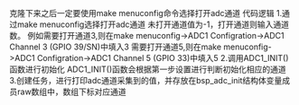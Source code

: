 克隆下来之后一定要使用make menuconfig命令选择打开adc通道
代码逻辑
1.通过make menuconfig选择打开adc通道
	未打开通道值为-1，打开通道则输入通道数。
	例如需要打开通道3,则在make menuconfig->ADC1 Configration->ADC1 Channel 3 (GPIO 39/SN)中填入3
	需要打开通道5,则在make menuconfig->ADC1 Configration->ADC1 Channel 5 (GPIO 33)中填入5
2.调用ADC1_INIT()函数进行初始化
	ADC1_INIT()函数会根据第一步设置进行判断初始化相应的通道
3.创建任务，进行打印adc通道采集到的值，并存放在bsp_adc_init结构体变量成员raw数组中，数组下标对应通道
